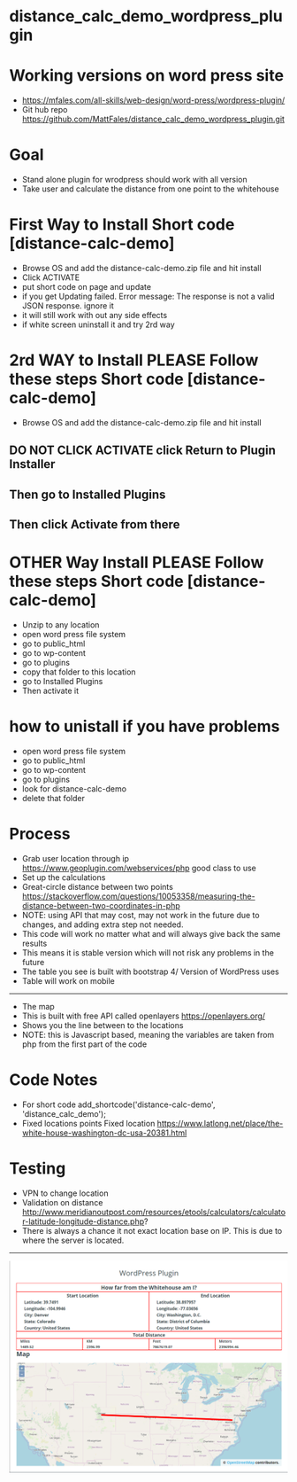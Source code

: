# distance_calc_demo_wordpress_plugin

# Working versions on word press site 
* https://mfales.com/all-skills/web-design/word-press/wordpress-plugin/
* Git hub repo https://github.com/MattFales/distance_calc_demo_wordpress_plugin.git

# Goal
* Stand alone plugin for wrodpress should work with all version
* Take user and calculate the distance from one point to the whitehouse


# First Way to Install Short code [distance-calc-demo]
* Browse OS and add the distance-calc-demo.zip file and hit install
* Click ACTIVATE 
* put short code on page and update
* if you get Updating failed. Error message: The response is not a valid JSON response. ignore it
* it will still work with out any side effects 
* if white screen uninstall it and try 2rd way




# 2rd WAY to Install PLEASE Follow these steps Short code [distance-calc-demo]
* Browse OS and add the distance-calc-demo.zip file and hit install
## DO NOT CLICK ACTIVATE  click  Return to Plugin Installer   
## Then go to Installed Plugins 
## Then click Activate from there


# OTHER Way Install PLEASE Follow these steps Short code [distance-calc-demo]
* Unzip to any location 
* open word press file system
* go to public_html
* go to wp-content
* go to plugins
* copy that folder to this location
* go to  Installed Plugins 
* Then activate it


# how to unistall if you have problems
* open word press file system
* go to public_html
* go to wp-content
* go to plugins
* look for distance-calc-demo
* delete that folder







# Process 
* Grab user location through ip https://www.geoplugin.com/webservices/php good class to use
* Set up the calculations 
* Great-circle distance between two points https://stackoverflow.com/questions/10053358/measuring-the-distance-between-two-coordinates-in-php 
* NOTE: using API that may cost, may not work in the future due to changes, and adding extra step not needed.
* This code will work no matter what and will always give back the same results 
* This means it is stable version which will not risk any problems in the future 
* The table you see is built with bootstrap 4/ Version of WordPress uses
* Table will work on mobile 
---
* The map
* This is built with free API called openlayers https://openlayers.org/
* Shows you the line between to the locations 
* NOTE: this is Javascript based, meaning the variables are taken from php from the first part of the code

# Code Notes
* For short code add_shortcode('distance-calc-demo', 'distance_calc_demo'); 
* Fixed locations points Fixed location https://www.latlong.net/place/the-white-house-washington-dc-usa-20381.html

# Testing 
* VPN to change location
* Validation on distance  http://www.meridianoutpost.com/resources/etools/calculators/calculator-latitude-longitude-distance.php?
* There is always a chance it not exact location base on IP.  This is due to where the server is located.  




---
![Outline](Example.PNG)








